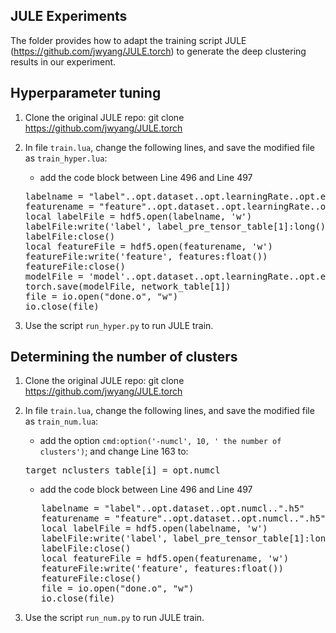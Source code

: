 ## JULE Experiments
The folder provides how to adapt the training script JULE (https://github.com/jwyang/JULE.torch) to generate the deep clustering results in our experiment.


## Hyperparameter tuning
1. Clone the original JULE repo:
   git clone https://github.com/jwyang/JULE.torch
2. In file `train.lua`, change the following lines, and save the modified file as `train_hyper.lua`:
   - add the code block between Line 496 and Line 497
   <pre>
   labelname = "label"..opt.dataset..opt.learningRate..opt.eta..".h5"
   featurename = "feature"..opt.dataset..opt.learningRate..opt.eta..".h5"
   local labelFile = hdf5.open(labelname, 'w')
   labelFile:write('label', label_pre_tensor_table[1]:long())
   labelFile:close()
   local featureFile = hdf5.open(featurename, 'w')
   featureFile:write('feature', features:float())
   featureFile:close()
   modelFile = 'model'..opt.dataset..opt.learningRate..opt.eta..'.dat'
   torch.save(modelFile, network_table[1])
   file = io.open("done.o", "w")
   io.close(file)
   </pre>

3. Use the script `run_hyper.py` to run JULE train.



## Determining the number of clusters
1. Clone the original JULE repo:
   git clone https://github.com/jwyang/JULE.torch
2. In file `train.lua`, change the following lines, and save the modified file as `train_num.lua`:
   - add the option `cmd:option('-numcl', 10, ' the number of clusters')`; and change Line 163 to:
   <pre>
   target_nclusters_table[i] = opt.numcl
   </pre>

   - add the code block between Line 496 and Line 497
   <pre>
      labelname = "label"..opt.dataset..opt.numcl..".h5"
      featurename = "feature"..opt.dataset..opt.numcl..".h5"
      local labelFile = hdf5.open(labelname, 'w')
      labelFile:write('label', label_pre_tensor_table[1]:long())
      labelFile:close()
      local featureFile = hdf5.open(featurename, 'w')
      featureFile:write('feature', features:float())
      featureFile:close()
      file = io.open("done.o", "w")
      io.close(file)
   </pre>

3. Use the script `run_num.py` to run JULE train.
